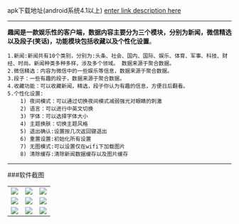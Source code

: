  
 apk下载地址(android系统4.1以上)
 [enter link description here](http://pan.baidu.com/s/1jIBa4nW) 
 
 ***
 **趣闻是一款娱乐性的客户端，数据内容主要分为三个模块，分别为新闻，微信精选以及段子(笑话)，功能模块包括收藏以及个性化设置**。

	1.新闻:新闻共有10个类别，分别为:头条、社会、国内、国际、娱乐、体育、军事、科技、财经、时尚。新闻种类多种多样，涉及多个领域。 数据来源于聚合数据。
    2.微信精选：内容为微信中的一些娱乐等信息，数据来源于聚合数据。
    3.段子：一些有趣的段子，数据来源于聚合数据。
    4.收藏功能：可以收藏新闻，精选，段子你认为有趣的信息，方便日后翻看。
    5.个性化设置:
        1) 夜间模式：可以通过切换夜间模式减弱强光对眼睛的刺激
        2) 语言：可以进行中英文切换
        3) 字体：可以选择字体大小 
        4) 主题换肤：切换主题风格
        5) 退出确认:设置按几次返回键退出
        6) 重置设置:初始化所有设置
        7) 无图模式:可以设置仅在wifi下加载图片
        8) 清除缓存:清除新闻数据缓存以及图片缓存
***

###软件截图
<table>
		<tr>
			<td><img src = "https://github.com/PartingSoul/news/blob/master/Screenshots/quweng1.png"></td>
			<td><img src = "https://github.com/PartingSoul/news/blob/master/Screenshots/quweng2.png"></td>
			<td><img src = "https://github.com/PartingSoul/news/blob/master/Screenshots/quwen3.png"></td>
	</tr>
	<tr>
			<td><img src = "https://github.com/PartingSoul/news/blob/master/Screenshots/quweng4.png"></td>
			<td><img src = "https://github.com/PartingSoul/news/blob/master/Screenshots/quweng5.png"></td>
			<td><img src = "https://github.com/PartingSoul/news/blob/master/Screenshots/quweng6.png"></td>
	</tr>
	<tr>
			<td><img src = "https://github.com/PartingSoul/news/blob/master/Screenshots/quweng7.png"></td>
			<td><img src = "https://github.com/PartingSoul/news/blob/master/Screenshots/quweng8.png"></td>
			<td><img src = "https://github.com/PartingSoul/news/blob/master/Screenshots/quweng9.png"></td>
	</tr>
</table>
